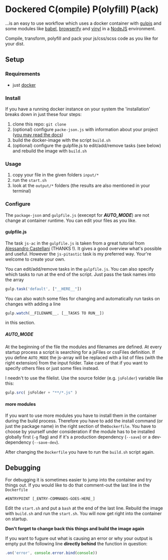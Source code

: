 # Dockered C(ompile) P(olyfill) P(ack)

...is an easy to use workflow which uses a docker container with <a href="https://gulpjs.com/">gulpjs</a> and some modules like <a href="https://babeljs.io">babel</a>, <a href="https://browserify.org">browserify</a> and <a href="https://github.com/gulpjs/vinyl">vinyl</a> in a <a href="https://nodejs.org/">NodeJS</a> environment.

Compile, transform, polyfill and pack your js/css/scss code as you like for your dist.

## Setup

### Requirements

- just <a href="https://docker.io">docker</a>

### Install

If you have a running docker instance on your system the 'installation' breaks down in just these four steps:

1. clone this repo: `git clone`
2. (optional) configure `packe-json.js` with information about your project (<a href="https://docs.npmjs.com/files/package.json">you may read the docs</a>)
3. build the docker-image with the script `build.sh`
4. (optional) configure the gulpfile.js to edit/add/remove tasks (see below) and rebuild the image with `build.sh`

### Usage

1. copy your file in the given folders `input/*`
2. run the `start.sh`
3. look at the `output/*` folders (the results are also mentioned in your terminal)

### Configure

The `package-json` and `gulpfile.js` (execept for ***AUTO_MODE***) are not change at container runtime. You can edit your files as you like.

#### gulpfile.js

The task `js-ac` in the `gulpfile.js` is taken from a great tutorial from <a href="https://www.youtube.com/watch?v=ax0ykSVPufs">Alessandro Castellani</a> (THANKS !). It gives a good overview what's possible and useful. However the `js-pitastic` task is my preferred way. Your're welcome to create your own.

You can edit/add/remove tasks in the `gulpfile.js`. You can also specify which tasks to run at the end of the script. Just pass the task names into the array

```javascript
gulp.task('default', ["__HERE__"])
```

You can also watch some files for changing and automatically run tasks on changes with adding a line

```javascript
gulp.watch(__FILENAME__, [__TASKS TO RUN__])
```

in this section.

##### AUTO_MODE

At the beginning of the file the modules and filenames are defined. At every startup process a script is searching for a jsFiles or cssFiles definition. If you define `AUTO_MODE` the js-array will be replaced with a list of files (with the right extension) from the input folder. Take care of that if you want to specify others files or just some files instead.

I needn't to use the filelist. Use the source folder (e.g. `jsFolder`) variable like this:

```javascript
gulp.src( jsFolder + "**/*.js" )
```

#### more modules

If you want to use more modules you have to install them in the container during the build process. Therefore you have to add the install command (or just the package name) in the right section of the`Dockerfile`. You have to choose by yourself under consideration if the module has to be installed globally first (`-g` flag) and if it's a production dependency (`--save`) or a dev-dependency (`--save-dev`).

After changing the `Dockerfile` you have to run the `build.sh` script again.

## Debugging

For debugging it is sometimes easier to jump into the container and try things out. If you would like to do that comment-out the last line in the `Dockerfile`

```
#ENTRYPOINT [_ENTRY-COMMANDS-GOES-HERE_]
```

Edit the `start.sh` and put a `bash` at the end of the last line. Rebuild the image with `build.sh` and run the `start.sh`. You will now get right into the container on startup.

**Don't forget to change back this things and build the image again**

If you want to fugure out what is causing an error or why your output is empty put the following line **directly behind** the function in question:

```javascript
.on('error', console.error.bind(console))
```
